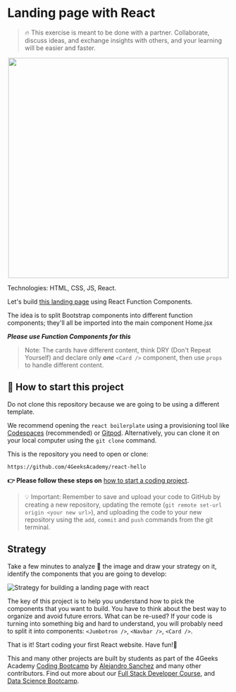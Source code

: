 <!--hide-->
# Landing page with React 
<!--endhide-->

> 🔥 This exercise is meant to be done with a partner. Collaborate, discuss ideas, and exchange insights with others, and your learning will be easier and faster.

<p align="center">
  <img height="500" src="https://github.com/breatheco-de/exercise-landing-page-with-react/blob/master/preview.gif?raw=true" />
</p>

Technologies: HTML, CSS, JS, React.

Let's build [this landing page](https://github.com/breatheco-de/exercise-landing-page-with-react/blob/master/preview.gif) using React Function Components.

The idea is to split Bootstrap components into different function components; they'll all be imported into the main component Home.jsx

***Please use Function Components for this***

> Note: The cards have different content, think DRY (Don't Repeat Yourself) and declare only ***one*** `<Card />` component, then use `props` to handle different content.

<onlyfor saas="false" withBanner="false">
  
## 🌱 How to start this project

Do not clone this repository because we are going to be using a different template.

We recommend opening the `react boilerplate` using a provisioning tool like [Codespaces](https://4geeks.com/lesson/what-is-github-codespaces) (recommended) or [Gitpod](https://4geeks.com/lesson/how-to-use-gitpod). Alternatively, you can clone it on your local computer using the `git clone` command.

This is the repository you need to open or clone:

```text
https://github.com/4GeeksAcademy/react-hello
```

**👉 Please follow these steps on** [how to start a coding project](https://4geeks.com/lesson/how-to-start-a-project).

> 💡 Important: Remember to save and upload your code to GitHub by creating a new repository, updating the remote (`git remote set-url origin <your new url>`), and uploading the code to your new repository using the `add`, `commit` and `push` commands from the git terminal.

</onlyfor>

## Strategy

Take a few minutes to analyze 🤯 the image and draw your strategy on it, identify the components that you are going to develop:

![Strategy for building a landing page with react](https://github.com/breatheco-de/exercise-landing-page-with-react/blob/master/strategy.gif?raw=true)

The key of this project is to help you understand how to pick the components that you want to build. You have to think about the best way to organize and avoid future errors. What can be re-used? If your code is turning into something big and hard to understand, you will probably need to split it into components: `<Jumbotron />`, `<Navbar />`, `<Card />`.

That is it! Start coding your first React website.
Have fun!🎊

This and many other projects are built by students as part of the 4Geeks Academy [Coding Bootcamp](https://4geeksacademy.com/us/coding-bootcamp) by [Alejandro Sanchez](https://twitter.com/alesanchezr) and many other contributors. Find out more about our [Full Stack Developer Course](https://4geeksacademy.com/us/coding-bootcamps/part-time-full-stack-developer), and [Data Science Bootcamp](https://4geeksacademy.com/us/coding-bootcamps/datascience-machine-learning).

